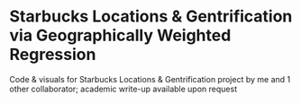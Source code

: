 # Starbucks Locations & Gentrification via Geographically Weighted Regression 
 
Code & visuals for Starbucks Locations & Gentrification project by me and 1 other collaborator; academic write-up available upon request 
